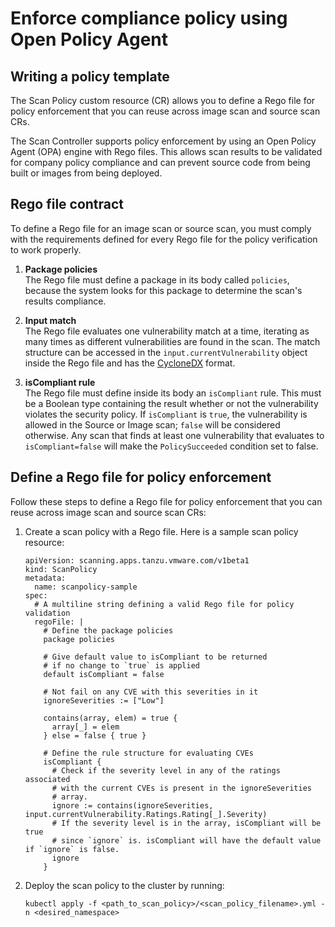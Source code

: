 # Enforce compliance policy using Open Policy Agent

## <a id="writing-pol-temp"></a>Writing a policy template
The Scan Policy custom resource (CR) allows you to define a Rego file for policy enforcement that you can reuse across image scan and source scan CRs.

The Scan Controller supports policy enforcement by using an Open Policy Agent (OPA) engine with Rego files. This allows scan results to be validated for company policy compliance and can prevent source code from being built or images from being deployed.

## <a id="rego-file-contract"></a>Rego file contract
To define a Rego file for an image scan or source scan, you must comply with the requirements defined for every Rego file for the policy verification to work properly.

1. **Package policies**  
The Rego file must define a package in its body called `policies`, because the system looks for this package to determine the scan's results compliance.

1. **Input match**  
The Rego file evaluates one vulnerability match at a time, iterating as many times as different vulnerabilities are found in the scan. The match structure can be accessed in the `input.currentVulnerability` object inside the Rego file and has the [CycloneDX](https://cyclonedx.org/docs/1.3/) format.

1. **isCompliant rule**  
The Rego file must define inside its body an `isCompliant` rule. This must be a Boolean type containing the result whether or not the vulnerability violates the security policy. If `isCompliant` is `true`, the vulnerability is allowed in the Source or Image scan; `false` will be considered otherwise. Any scan that finds at least one vulnerability that evaluates to `isCompliant=false` will make the `PolicySucceeded` condition set to false.

## <a id="define-rego-file"></a>Define a Rego file for policy enforcement

Follow these steps to define a Rego file for policy enforcement that you can reuse across image scan and source scan CRs:

1. Create a scan policy with a Rego file. Here is a sample scan policy resource:

    ```
    apiVersion: scanning.apps.tanzu.vmware.com/v1beta1
    kind: ScanPolicy
    metadata:
      name: scanpolicy-sample
    spec:
      # A multiline string defining a valid Rego file for policy validation
      regoFile: |
        # Define the package policies
        package policies

        # Give default value to isCompliant to be returned
        # if no change to `true` is applied
        default isCompliant = false

        # Not fail on any CVE with this severities in it
        ignoreSeverities := ["Low"]

        contains(array, elem) = true {
          array[_] = elem
        } else = false { true }

        # Define the rule structure for evaluating CVEs
        isCompliant {
          # Check if the severity level in any of the ratings associated
          # with the current CVEs is present in the ignoreSeverities
          # array.
          ignore := contains(ignoreSeverities, input.currentVulnerability.Ratings.Rating[_].Severity)
          # If the severity level is in the array, isCompliant will be true
          # since `ignore` is. isCompliant will have the default value if `ignore` is false.
          ignore
        }
    ```

1. Deploy the scan policy to the cluster by running:

    `kubectl apply -f <path_to_scan_policy>/<scan_policy_filename>.yml -n <desired_namespace>`
